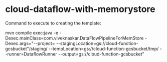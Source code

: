 # cloud-dataflow-with-memorystore


Command to execute to creating the template:

mvn compile exec:java -e -Dexec.mainClass=com.viveknaskar.DataFlowPipelineForMemStore -Dexec.args="--project=<project-id> --stagingLocation=gs://cloud-function-gcsbucket"/staging/ --tempLocation=gs://cloud-function-gcsbucket/tmp/ --runner=DataflowRunner --output=gs://cloud-function-gcsbucket"
